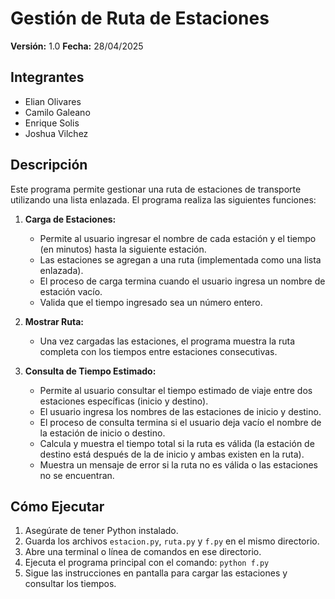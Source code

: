 # Gestión de Ruta de Estaciones

**Versión:** 1.0
**Fecha:** 28/04/2025

## Integrantes

* Elian Olivares
* Camilo Galeano
* Enrique Solis
* Joshua Vilchez

## Descripción

Este programa permite gestionar una ruta de estaciones de transporte utilizando una lista enlazada. El programa realiza las siguientes funciones:

1.  **Carga de Estaciones:**
    *   Permite al usuario ingresar el nombre de cada estación y el tiempo (en minutos) hasta la siguiente estación.
    *   Las estaciones se agregan a una ruta (implementada como una lista enlazada).
    *   El proceso de carga termina cuando el usuario ingresa un nombre de estación vacío.
    *   Valida que el tiempo ingresado sea un número entero.

2.  **Mostrar Ruta:**
    *   Una vez cargadas las estaciones, el programa muestra la ruta completa con los tiempos entre estaciones consecutivas.

3.  **Consulta de Tiempo Estimado:**
    *   Permite al usuario consultar el tiempo estimado de viaje entre dos estaciones específicas (inicio y destino).
    *   El usuario ingresa los nombres de las estaciones de inicio y destino.
    *   El proceso de consulta termina si el usuario deja vacío el nombre de la estación de inicio o destino.
    *   Calcula y muestra el tiempo total si la ruta es válida (la estación de destino está después de la de inicio y ambas existen en la ruta).
    *   Muestra un mensaje de error si la ruta no es válida o las estaciones no se encuentran.

## Cómo Ejecutar

1.  Asegúrate de tener Python instalado.
2.  Guarda los archivos `estacion.py`, `ruta.py` y `f.py` en el mismo directorio.
3.  Abre una terminal o línea de comandos en ese directorio.
4.  Ejecuta el programa principal con el comando: `python f.py`
5.  Sigue las instrucciones en pantalla para cargar las estaciones y consultar los tiempos.
